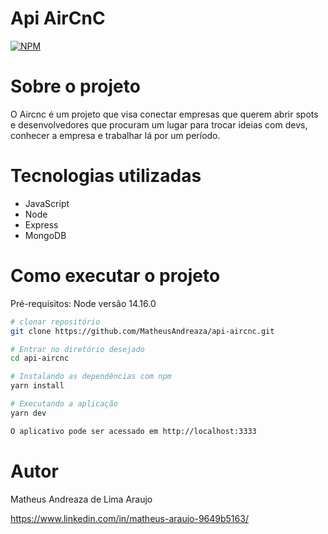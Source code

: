 # Api AirCnC
[![NPM](https://img.shields.io/npm/l/react)](https://github.com/MatheusAndreaza/Biblioteca-agil-/blob/master/LICENSE) 

# Sobre o projeto
O Aircnc é um projeto que visa conectar empresas que querem abrir spots e desenvolvedores que procuram um lugar para trocar ideias com devs, conhecer a empresa e trabalhar lá por um período.

# Tecnologias utilizadas

- JavaScript
- Node
- Express
- MongoDB

# Como executar o projeto

Pré-requisitos: Node versão 14.16.0

```bash
# clonar repositório
git clone https://github.com/MatheusAndreaza/api-aircnc.git

# Entrar no diretório desejado
cd api-aircnc

# Instalando as dependências com npm 
yarn install 

# Executando a aplicação
yarn dev

O aplicativo pode ser acessado em http://localhost:3333
```

# Autor

Matheus Andreaza de Lima Araujo

https://www.linkedin.com/in/matheus-araujo-9649b5163/
